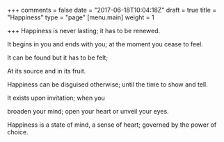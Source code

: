+++
comments = false
date = "2017-06-18T10:04:18Z"
draft = true
title = "Happiness"
type = "page"
[menu.main]
weight = 1

+++
Happiness is never lasting; it has to be renewed.

It begins in you and ends with you; at the moment you cease to feel.

It can be found but it has to be felt;

At its source and in its fruit.

Happiness can be disguised otherwise; until the time to show and tell.

It exists upon invitation; when you

broaden your mind; open your heart or unveil your eyes.

Happiness is a state of mind, a sense of heart; governed by the power of choice.